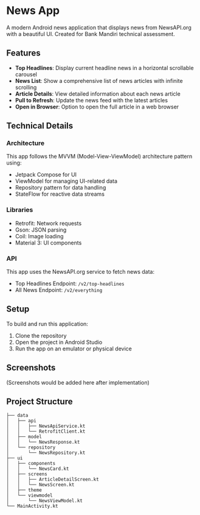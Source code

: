 # News App

A modern Android news application that displays news from NewsAPI.org with a beautiful UI. Created for Bank Mandiri technical assessment.

## Features

- **Top Headlines**: Display current headline news in a horizontal scrollable carousel
- **News List**: Show a comprehensive list of news articles with infinite scrolling
- **Article Details**: View detailed information about each news article
- **Pull to Refresh**: Update the news feed with the latest articles
- **Open in Browser**: Option to open the full article in a web browser

## Technical Details

### Architecture
This app follows the MVVM (Model-View-ViewModel) architecture pattern using:
- Jetpack Compose for UI
- ViewModel for managing UI-related data
- Repository pattern for data handling
- StateFlow for reactive data streams

### Libraries
- Retrofit: Network requests
- Gson: JSON parsing
- Coil: Image loading
- Material 3: UI components

### API
This app uses the NewsAPI.org service to fetch news data:
- Top Headlines Endpoint: `/v2/top-headlines`
- All News Endpoint: `/v2/everything`

## Setup
To build and run this application:
1. Clone the repository
2. Open the project in Android Studio
3. Run the app on an emulator or physical device

## Screenshots
(Screenshots would be added here after implementation)

## Project Structure
```
├── data
│   ├── api
│   │   ├── NewsApiService.kt
│   │   └── RetrofitClient.kt
│   ├── model
│   │   └── NewsResponse.kt
│   └── repository
│       └── NewsRepository.kt
├── ui
│   ├── components
│   │   └── NewsCard.kt
│   ├── screens
│   │   ├── ArticleDetailScreen.kt
│   │   └── NewsScreen.kt
│   ├── theme
│   └── viewmodel
│       └── NewsViewModel.kt
└── MainActivity.kt
```
